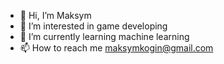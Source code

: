 - 👋 Hi, I’m Maksym 
- 👀 I’m interested in game developing 
- 🌱 I’m currently learning machine learning
- 📫 How to reach me maksymkogin@gmail.com

<!---
Lewinczi/Lewinczi is a ✨ special ✨ repository because its `README.md` (this file) appears on your GitHub profile.
You can click the Preview link to take a look at your changes.
--->
